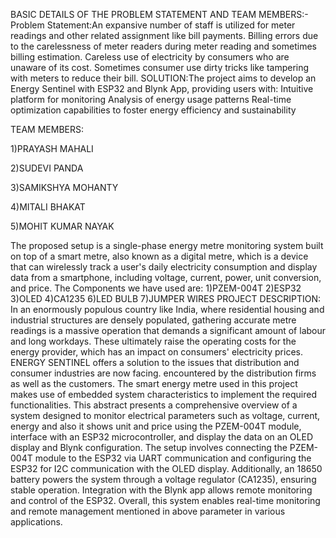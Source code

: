 BASIC DETAILS OF THE PROBLEM STATEMENT AND TEAM MEMBERS:-
Problem Statement:An expansive number of staff is utilized for meter readings and other related assignment like bill payments.
Billing errors due to the carelessness of meter readers during meter reading and sometimes billing estimation. Careless use of electricity by consumers who are unaware of its cost. 
Sometimes consumer use dirty tricks like tampering with meters to reduce their bill.
SOLUTION:The project aims to develop an Energy Sentinel with ESP32 and Blynk App, providing users with:
Intuitive platform for monitoring
Analysis of energy usage patterns
Real-time optimization capabilities
to foster energy efficiency and sustainability

TEAM MEMBERS:

1)PRAYASH MAHALI
        
2)SUDEVI PANDA 
        
 3)SAMIKSHYA MOHANTY 
        
4)MITALI BHAKAT
        
5)MOHIT KUMAR NAYAK 

The proposed setup is a single-phase energy metre monitoring system built on top of a smart metre, also known as a digital metre, which is a device that can wirelessly track a user's daily electricity consumption and display data from a smartphone, including voltage, current, power, unit conversion, and price.
The Components we have used are:
1)PZEM-004T
2)ESP32 
3)OLED
4)CA1235
6)LED BULB 
7)JUMPER WIRES 
PROJECT DESCRIPTION: In an enormously populous country like India, where residential housing and industrial structures are densely populated, gathering accurate metre readings is a massive operation that demands a significant amount of labour and long workdays. These ultimately raise the operating costs for the energy provider, which has an impact on consumers' electricity prices.
ENERGY SENTINEL  offers a solution to the issues that distribution and consumer industries are now facing. encountered by the distribution firms as well as the customers. The smart energy metre used in this project makes use of embedded system characteristics to implement the required functionalities. 
This abstract presents a comprehensive overview of a system designed to monitor electrical parameters such as voltage, current, energy and also it shows unit and price using the PZEM-004T module, interface with an ESP32 microcontroller, and display the data on an OLED display and Blynk configuration.
The setup involves connecting the PZEM-004T module to the ESP32 via UART communication and configuring the ESP32 for I2C communication with the OLED display. 
Additionally, an 18650 battery powers the system through a voltage regulator (CA1235), ensuring stable operation. Integration with the Blynk app allows remote monitoring and control of the ESP32.
Overall, this system enables real-time monitoring and remote management mentioned in above parameter in various applications.



